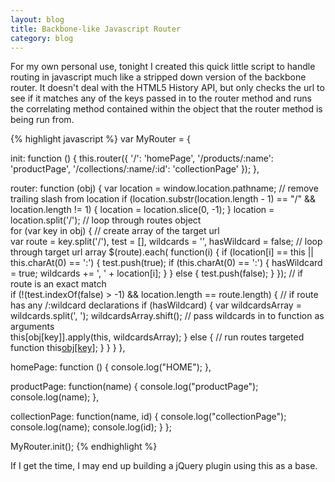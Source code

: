 ```yaml
---              
layout: blog
title: Backbone-like Javascript Router
category: blog
---
```

For my own personal use, tonight I created this quick little script to handle routing in javascript much like a stripped down version of the backbone router. It doesn't deal with the HTML5 History API, but only checks the url to see if it matches any of the keys passed in to the router method and runs the correlating method contained within the object that the router method is being run from.

{% highlight javascript %}
var MyRouter = {
 
  init: function () {
    this.router({
      '/': 'homePage',
      '/products/:name': 'productPage',
      '/collections/:name/:id': 'collectionPage'
    });
  },
 
  router: function (obj) {
    var location = window.location.pathname;
    // remove trailing slash from location
    if (location.substr(location.length - 1) == "/" && location.length != 1) {
      location = location.slice(0, -1);
    }
    location = location.split('/');
    // loop through routes object    
    for (var key in obj) {
      // create array of the target url    
      var route = key.split('/'),
      test = [],
      wildcards = '',
      hasWildcard = false;
      // loop through target url array
      $(route).each( function(i) {
        if (location[i] == this || this.charAt(0) == ':') {
          test.push(true);
          if (this.charAt(0) == ':') {
            hasWildcard = true;
            wildcards += ', ' + location[i];
          }
        }
        else {
          test.push(false);
        }
      });
      // if route is an exact match      
      if (!(test.indexOf(false) > -1) && location.length == route.length) {
        // if route has any /:wildcard declarations
        if (hasWildcard) {
          var wildcardsArray = wildcards.split(', ');
          wildcardsArray.shift();
          // pass wildcards in to function as arguments          
          this[obj[key]].apply(this, wildcardsArray);
        }
        else {
          // run routes targeted function
          this[obj[key]]();
        }
      }
    }
  },
 
  homePage: function () {
    console.log("HOME");
  },
 
  productPage: function(name) {
    console.log("productPage");
    console.log(name);
  },
 
  collectionPage: function(name, id) {
    console.log("collectionPage");
    console.log(name);
    console.log(id);
  }
};
 
MyRouter.init();
{% endhighlight %}

If I get the time, I may end up building a jQuery plugin using this as a base.